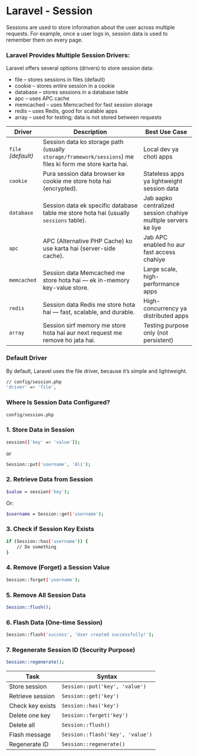 

# Laravel - Session
Sessions are used to store information about the user across multiple requests. For example, once a user logs in, session data is used to remember them on every page.


### Laravel Provides Multiple Session Drivers:
Laravel offers several options (drivers) to store session data:

* file – stores sessions in files (default)
* cookie – stores entire session in a cookie
* database – stores sessions in a database table
* apc – uses APC cache
* memcached – uses Memcached for fast session storage
* redis – uses Redis, good for scalable apps
* array – used for testing; data is not stored between requests


| Driver             | Description                                                                                              | Best Use Case                                                  |
| ------------------ | -------------------------------------------------------------------------------------------------------- | -------------------------------------------------------------- |
| `file` *(default)* | Session data ko storage path (usually `storage/framework/sessions`) me files ki form me store karta hai. | Local dev ya choti apps                                        |
| `cookie`           | Pura session data browser ke cookie me store hota hai (encrypted).                                       | Stateless apps ya lightweight session data                     |
| `database`         | Session data ek specific database table me store hota hai (usually `sessions` table).                    | Jab aapko centralized session chahiye multiple servers ke liye |
| `apc`              | APC (Alternative PHP Cache) ko use karta hai (server-side cache).                                        | Jab APC enabled ho aur fast access chahiye                     |
| `memcached`        | Session data Memcached me store hota hai — ek in-memory key-value store.                                 | Large scale, high-performance apps                             |
| `redis`            | Session data Redis me store hota hai — fast, scalable, and durable.                                      | High-concurrency ya distributed apps                           |
| `array`            | Session sirf memory me store hota hai aur next request me remove ho jata hai.                            | Testing purpose only (not persistent)                          |


### Default Driver
By default, Laravel uses the file driver, because it’s simple and lightweight.
```bash
// config/session.php
'driver' => 'file',
```

### Where Is Session Data Configured?
```bash
config/session.php
```


### 1. Store Data in Session
```bash
session(['key' => 'value']);
```
or
```bash
Session::put('username', 'Ali');
```

### 2. Retrieve Data from Session
```bash
$value = session('key');
```
Or:

```bash
$username = Session::get('username');
```

### 3. Check if Session Key Exists
```bash
if (Session::has('username')) {
    // Do something
}
```

### 4. Remove (Forget) a Session Value
```bash
Session::forget('username');
```

### 5. Remove All Session Data
```bash
Session::flush();
```

### 6. Flash Data (One-time Session)
```bash
Session::flash('success', 'User created successfully!');
```

### 7. Regenerate Session ID (Security Purpose)
```bash
Session::regenerate();
```

| Task             | Syntax                           |
| ---------------- | -------------------------------- |
| Store session    | `Session::put('key', 'value')`   |
| Retrieve session | `Session::get('key')`            |
| Check key exists | `Session::has('key')`            |
| Delete one key   | `Session::forget('key')`         |
| Delete all       | `Session::flush()`               |
| Flash message    | `Session::flash('key', 'value')` |
| Regenerate ID    | `Session::regenerate()`          |

